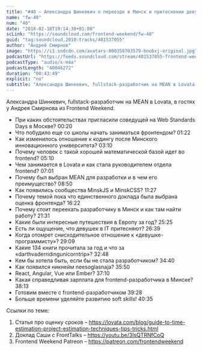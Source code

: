 ```yaml
---
title: "#40 – Александра Шинкевич о переезде в Минск и притеснении девушек в IT"
name: "fw-40"
num: "40"
date: "2018-02-18T19:14:30+01:00"
scLink: "https://soundcloud.com/frontend-weekend/fw-40"
guid: "tag:soundcloud,2010:tracks/401537055"
author: "Андрей Смирнов"
image: "https://i1.sndcdn.com/avatars-000358703579-bnobxj-original.jpg"
podcastUrl: "https://feeds.soundcloud.com/stream/401537055-frontend-weekend-fw-40.m4a"
podcastType: "audio/x-m4a"
podcastLength: "40046272"
duration: "00:43:49"
explicit: "no"
subtitle: "Александра Шинкевич, fullstack-разработчик на MEAN в Lovata, в гостях у Андрея Смирнова из Frontend Weekend. "
---
```

Александра Шинкевич, fullstack-разработчик на MEAN в Lovata, в гостях у Андрея Смирнова из Frontend Weekend. 

- При каких обстоятельствах пригласили соведущей на Web Standards Days в Москве? <timecode>00:20</timecode>
- Что побудило еще со школы начать заниматься фронтендом? <timecode>01:22</timecode>
- Как изменилось отношение к кодингу после Минского инновационного университета? <timecode>03:10</timecode>
- Почему человек с такой хорошей математической базой идет во frontend? <timecode>05:10</timecode>
- Чем занимается в Lovata и как стала руководителем отдела frontend? <timecode>07:01</timecode>
- Почему был выбран MEAN для разработки и в чем его преимущество? <timecode>08:50</timecode>
- Как появились сообщества MinskJS и MinskCSS? <timecode>11:27</timecode>
- Почему темой пока что единственного доклада была выбрана оценка фронтенда? <timecode>16:22</timecode>
- Почему стоит переехать разработчику в Минск и как там найти работу? <timecode>21:31</timecode>
- Какие были интересные путешествия в Европу за год? <timecode>25:25</timecode>
- Есть ли ощущение, что девушек в IT притесняют? <timecode>26:39</timecode>
- Когда отомрет снисходительное отношение к «девушке-программисту»? <timecode>29:09</timecode>
- Какие 134 книги прочитала за год и что за «darthvaderridingunicorntrip»? <timecode>32:48</timecode>
- Кем бы хотела быть, если бы не стала разработчиком? <timecode>34:40</timecode>
- Как появился никнейм neesoglasnaja? <timecode>35:50</timecode>
- React, Angular, Vue или Ember? <timecode>37:10</timecode>
- Какая справедливая зарплата для frontend-разработчика в Минске? <timecode>38:13</timecode>
- Готовим вместе с frontend-разработчиком <timecode>39:28</timecode>
- Больше времени уделяйте развитию soft skills! <timecode>40:35</timecode>

Ссылки по теме:
1) Статья про оценку сроков – https://lovata.com/blog/guide-to-time-estimation-project-estimation-techniques-tips-tricks.html
2) Доклад Саши с FrontTalks – https://youtu.be/3IsQTRNfCoQ
3) Frontend Weekend Patreon – https://patreon.com/frontendweekend